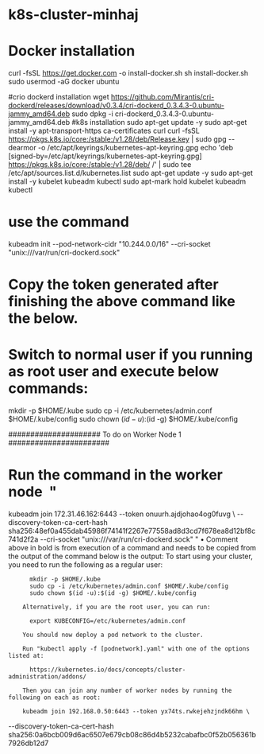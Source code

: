 # k8s-cluster-minhaj

# Docker installation
curl -fsSL https://get.docker.com -o install-docker.sh
sh install-docker.sh
sudo usermod -aG docker ubuntu

#crio dockerd installation
wget https://github.com/Mirantis/cri-dockerd/releases/download/v0.3.4/cri-dockerd_0.3.4.3-0.ubuntu-jammy_amd64.deb
sudo dpkg -i cri-dockerd_0.3.4.3-0.ubuntu-jammy_amd64.deb
#k8s installation
sudo apt-get update -y
sudo apt-get install -y apt-transport-https ca-certificates curl
curl -fsSL https://pkgs.k8s.io/core:/stable:/v1.28/deb/Release.key | sudo gpg --dearmor -o /etc/apt/keyrings/kubernetes-apt-keyring.gpg
echo 'deb [signed-by=/etc/apt/keyrings/kubernetes-apt-keyring.gpg] https://pkgs.k8s.io/core:/stable:/v1.28/deb/ /' | sudo tee /etc/apt/sources.list.d/kubernetes.list
sudo apt-get update -y
sudo apt-get install -y kubelet kubeadm kubectl
sudo apt-mark hold kubelet kubeadm kubectl

# use the command 
kubeadm init --pod-network-cidr "10.244.0.0/16" --cri-socket "unix:///var/run/cri-dockerd.sock"
# Copy the token generated after finishing the above command like the below.

# Switch to normal user if you running as root user and execute below commands:
mkdir -p $HOME/.kube
sudo cp -i /etc/kubernetes/admin.conf $HOME/.kube/config
sudo chown $(id -u):$(id -g) $HOME/.kube/config

#####################  To do on Worker Node 1 #######################
# Run the command in the worker node  " 
kubeadm join 172.31.46.162:6443 --token onuurh.ajdjohao4og0fuvg \ --discovery-token-ca-cert-hash sha256:48ef0a455dab45986f74141f2267e77558ad8d3cd7f678ea8d12bf8c741d2f2a --cri-socket "unix:///var/run/cri-dockerd.sock" "
	• Comment above in bold is from execution of a command and needs to be copied from the output of the command below is the output:
		To start using your cluster, you need to run the following as a regular user:
		
		  mkdir -p $HOME/.kube
		  sudo cp -i /etc/kubernetes/admin.conf $HOME/.kube/config
		  sudo chown $(id -u):$(id -g) $HOME/.kube/config
		
		Alternatively, if you are the root user, you can run:
		
		  export KUBECONFIG=/etc/kubernetes/admin.conf
		
		You should now deploy a pod network to the cluster.
		
		Run "kubectl apply -f [podnetwork].yaml" with one of the options listed at:
		
		  https://kubernetes.io/docs/concepts/cluster-administration/addons/
		
		Then you can join any number of worker nodes by running the following on each as root:
		
		kubeadm join 192.168.0.50:6443 --token yx74ts.rwkejehzjndk66hm \
--discovery-token-ca-cert-hash sha256:0a6bcb009d6ac6507e679cb08c86d4b5232cabafbc0f52b056361b7926db12d7 
